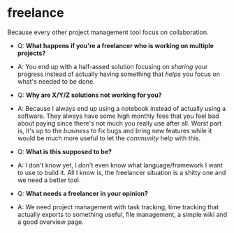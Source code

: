 freelance
=========

Because every other project management tool focus on collaboration.

- Q: **What happens if you're a freelancer who is working on multiple projects?**
- A: You end up with a half-assed solution focusing on _sharing_ your progress instead of actually having something that _helps_ you focus on what's needed to be done.

- Q: **Why are X/Y/Z solutions not working for you?**
- A: Because I always end up using a notebook instead of actually using a software. They always have some high monthly fees that you feel bad about paying since there's not much you really use after all. Worst part is, it's up to the _business_ to fix bugs and bring new features while it would be much more useful to let the _community_ help with this.

- Q: **What is this supposed to be?**
- A: I don't know yet, I don't even know what language/framework I want to use to build it. All I know is, the freelancer situation is a shitty one and we need a better tool.

- Q: **What needs a freelancer in your opinion?**
- A: We need project management with task tracking, time tracking that actually exports to something useful, file management, a simple wiki and a good overview page.
